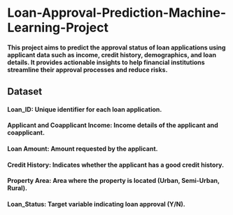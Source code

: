 # Loan-Approval-Prediction-Machine-Learning-Project

#### This project aims to predict the approval status of loan applications using applicant data such as income, credit history, demographics, and loan details. It provides actionable insights to help financial institutions streamline their approval processes and reduce risks.

## Dataset

#### Loan_ID: Unique identifier for each loan application.
#### Applicant and Coapplicant Income: Income details of the applicant and coapplicant.
#### Loan Amount: Amount requested by the applicant.
#### Credit History: Indicates whether the applicant has a good credit history.
#### Property Area: Area where the property is located (Urban, Semi-Urban, Rural).
#### Loan_Status: Target variable indicating loan approval (Y/N).
